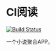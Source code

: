 # Cl阅读
[![Build Status](https://travis-ci.com/cildhdi/ClReader.svg?token=kKY3Hs2CnyW2AqbwtmzY&branch=master)](https://travis-ci.com/cildhdi/ClReader)

一个小说聚合APP。
